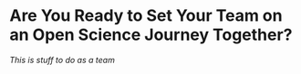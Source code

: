 # Are You Ready to Set Your Team on an Open Science Journey Together?

*This is stuff to do as a team*
